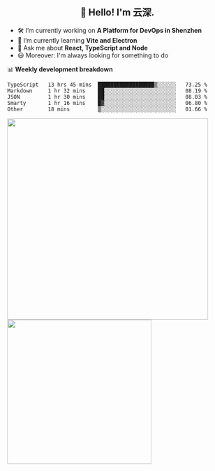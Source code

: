 <h2 align="center">👋 Hello! I'm 云深.</h2>

- 🛠 I’m currently working on **A Platform for DevOps in Shenzhen**
- 🚀 I’m currently learning **Vite and Electron**
- 💬 Ask me about **React, TypeScript and Node**
- 😃 Moreover: I'm always looking for something to do

📊 **Weekly development breakdown**

<!--START_SECTION:waka-->
```text
TypeScript   13 hrs 45 mins  ██████████████████▒░░░░░░   73.25 % 
Markdown     1 hr 32 mins    ██░░░░░░░░░░░░░░░░░░░░░░░   08.19 % 
JSON         1 hr 30 mins    ██░░░░░░░░░░░░░░░░░░░░░░░   08.03 % 
Smarty       1 hr 16 mins    █▓░░░░░░░░░░░░░░░░░░░░░░░   06.80 % 
Other        18 mins         ▒░░░░░░░░░░░░░░░░░░░░░░░░   01.66 % 
```
<!--END_SECTION:waka-->

<p>
<img align="left" width="460" src="https://github-readme-stats.vercel.app/api?username=theprimone&custom_title=Yuns's Github Stats&theme=graywhite&hide_border=true&disable_animations=true"/> <img align="left" width="330" src="https://github-readme-stats.vercel.app/api/top-langs/?username=theprimone&layout=compact&theme=graywhite&hide_border=true"/>
</p>
